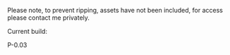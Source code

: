 Please note, to prevent ripping, assets have not been included, for access please contact me privately.

Current build:

P-0.03

